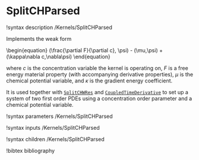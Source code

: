 # SplitCHParsed

!syntax description /Kernels/SplitCHParsed

Implements the weak form

\begin{equation}
(\frac{\partial F}{\partial c}, \psi) - (\mu,\psi) + (\kappa\nabla c,\nabla\psi)
\end{equation}

where $c$ is the concentration variable the kernel is operating on, $F$ is a
free energy material property (with accompanying derivative properties), $\mu$
is the chemical potential variable, and $\kappa$ is the gradient energy
coefficient.

It is used together with [`SplitCHWRes`](/SplitCHWRes.md) and
[`CoupledTimeDerivative`](/CoupledTimeDerivative.md) to set up a system of two
first order PDEs using a concentration order parameter and a chemical potential
variable.

!syntax parameters /Kernels/SplitCHParsed

!syntax inputs /Kernels/SplitCHParsed

!syntax children /Kernels/SplitCHParsed

!bibtex bibliography
